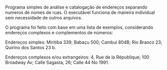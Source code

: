 Programa simples de análise e catalogação de endereços separando numeros de nomes de ruas.
O executável funciona de maneira individual sem necessidade de outros arquivos.

O programa foi feito com base em uma lista de exemplos, considerando endereços complexos e complementos de números:

Endereços simples:
Miritiba 339;
Babaçu 500;
Cambuí 804B;
Rio Branco 23;
Quirino dos Santos 23 b.

Endereços complexos e/ou extrangeiros:
4, Rue de la République;
100 Broadway Av;
Calle Sagasta, 26;
Calle 44 No 1991.

